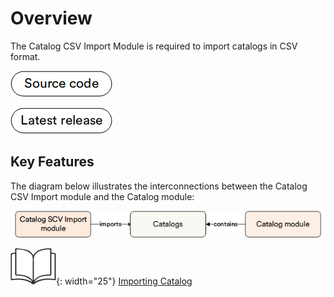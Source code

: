 # Overview

The Catalog CSV Import Module is required to import catalogs in CSV format. 

[![Source code](media/source_code.png)](https://github.com/VirtoCommerce/vc-module-catalog-csv-import)

[![Latest release](media/latest_release.png)](https://github.com/VirtoCommerce/vc-module-catalog-csv-import/releases)

## Key Features

The diagram below illustrates the interconnections between the Catalog CSV Import module and the Catalog module:

![Key entities](media/key-entities.png)

![Readmore](media/readmore.png){: width="25"} [Importing Catalog](../catalog/import-catalog.md)
